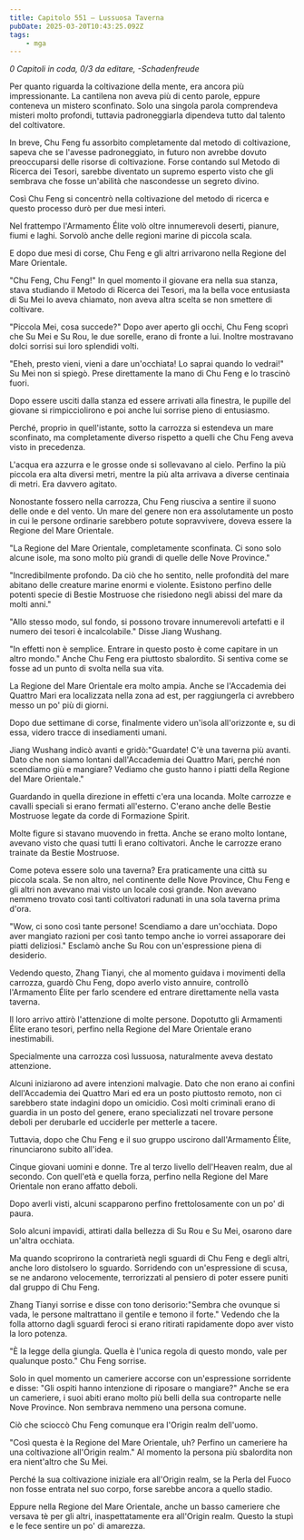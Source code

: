 ```yaml
---
title: Capitolo 551 – Lussuosa Taverna
pubDate: 2025-03-20T10:43:25.092Z
tags:
    - mga
---
```



<em>0 Capitoli in coda, 0/3
da editare,
-Schadenfreude</em>


Per quanto riguarda la coltivazione della mente, era ancora più impressionante. La cantilena non aveva più di cento parole, eppure conteneva un mistero sconfinato. Solo una singola parola comprendeva misteri molto profondi, tuttavia padroneggiarla dipendeva tutto dal talento del coltivatore.


In breve, Chu Feng fu assorbito completamente dal metodo di coltivazione, sapeva che se l'avesse padroneggiato, in futuro non avrebbe dovuto preoccuparsi delle risorse di coltivazione. Forse contando sul Metodo di Ricerca dei Tesori, sarebbe diventato un supremo esperto visto che gli sembrava che fosse un'abilità che nascondesse un segreto divino.


Così Chu Feng si concentrò nella coltivazione del metodo di ricerca e questo processo durò per due mesi interi.


Nel frattempo l'Armamento Élite volò oltre innumerevoli deserti, pianure, fiumi e laghi. Sorvolò anche delle regioni marine di piccola scala.


E dopo due mesi di corse, Chu Feng e gli altri arrivarono nella Regione del Mare Orientale.


"Chu Feng, Chu Feng!" In quel momento il giovane era nella sua stanza, stava studiando il Metodo di Ricerca dei Tesori, ma la bella voce entusiasta di Su Mei lo aveva chiamato, non aveva altra scelta se non smettere di coltivare.


"Piccola Mei, cosa succede?" Dopo aver aperto gli occhi, Chu Feng scoprì che Su Mei e Su Rou, le due sorelle, erano di fronte a lui. Inoltre mostravano dolci sorrisi sui loro splendidi volti.


"Eheh, presto vieni, vieni a dare un'occhiata! Lo saprai quando lo vedrai!" Su Mei non si spiegò. Prese direttamente la mano di Chu Feng e lo trascinò fuori.


Dopo essere usciti dalla stanza ed essere arrivati alla finestra, le pupille del giovane si rimpicciolirono e poi anche lui sorrise pieno di entusiasmo.


Perché, proprio in quell'istante, sotto la carrozza si estendeva un mare sconfinato, ma completamente diverso rispetto a quelli che Chu Feng aveva visto in precedenza.


L'acqua era azzurra e le grosse onde si sollevavano al cielo. Perfino la più piccola era alta diversi metri, mentre la più alta arrivava a diverse centinaia di metri. Era davvero agitato.


Nonostante fossero nella carrozza, Chu Feng riusciva a sentire il suono delle onde e del vento. Un mare del genere non era assolutamente un posto in cui le persone ordinarie sarebbero potute sopravvivere, doveva essere la Regione del Mare Orientale.


"La Regione del Mare Orientale, completamente sconfinata. Ci sono solo alcune isole, ma sono molto più grandi di quelle delle Nove Province."


"Incredibilmente profondo. Da ciò che ho sentito, nelle profondità del mare abitano delle creature marine enormi e violente. Esistono perfino delle potenti specie di Bestie Mostruose che risiedono negli abissi del mare da molti anni."


"Allo stesso modo, sul fondo, si possono trovare innumerevoli artefatti e il numero dei tesori è incalcolabile." Disse Jiang Wushang.


"In effetti non è semplice. Entrare in questo posto è come capitare in un altro mondo." Anche Chu Feng era piuttosto sbalordito. Si sentiva come se fosse ad un punto di svolta nella sua vita.


La Regione del Mare Orientale era molto ampia. Anche se l'Accademia dei Quattro Mari era localizzata nella zona ad est, per raggiungerla ci avrebbero messo un po' più di giorni.


Dopo due settimane di corse, finalmente videro un'isola all'orizzonte e, su di essa, videro tracce di insediamenti umani.


Jiang Wushang indicò avanti e gridò:"Guardate! C'è una taverna più avanti. Dato che non siamo lontani dall'Accademia dei Quattro Mari, perché non scendiamo giù e mangiare? Vediamo che gusto hanno i piatti della Regione del Mare Orientale."


Guardando in quella direzione in effetti c'era una locanda. Molte carrozze e cavalli speciali si erano fermati all'esterno. C'erano anche delle Bestie Mostruose legate da corde di Formazione Spirit.


Molte figure si stavano muovendo in fretta. Anche se erano molto lontane, avevano visto che quasi tutti lì erano coltivatori. Anche le carrozze erano trainate da Bestie Mostruose.


Come poteva essere solo una taverna? Era praticamente una città su piccola scala. Se non altro, nel continente delle Nove Province, Chu Feng e gli altri non avevano mai visto un locale così grande. Non avevano nemmeno trovato così tanti coltivatori radunati in una sola taverna prima d'ora.


"Wow, ci sono così tante persone! Scendiamo a dare un'occhiata. Dopo aver mangiato razioni per così tanto tempo anche io vorrei assaporare dei piatti deliziosi." Esclamò anche Su Rou con un'espressione piena di desiderio.


Vedendo questo, Zhang Tianyi, che al momento guidava i movimenti della carrozza, guardò Chu Feng, dopo averlo visto annuire, controllò l'Armamento Élite per farlo scendere ed entrare direttamente nella vasta taverna.


Il loro arrivo attirò l'attenzione di molte persone. Dopotutto gli Armamenti Élite erano tesori, perfino nella Regione del Mare Orientale erano inestimabili.


Specialmente una carrozza così lussuosa, naturalmente aveva destato attenzione.


Alcuni iniziarono ad avere intenzioni malvagie. Dato che non erano ai confini dell'Accademia dei Quattro Mari ed era un posto piuttosto remoto, non ci sarebbero state indagini dopo un omicidio. Così molti criminali erano di guardia in un posto del genere, erano specializzati nel trovare persone deboli per derubarle ed ucciderle per metterle a tacere.


Tuttavia, dopo che Chu Feng e il suo gruppo uscirono dall'Armamento Élite, rinunciarono subito all'idea.


Cinque giovani uomini e donne. Tre al terzo livello dell'Heaven realm, due al secondo. Con quell'età e quella forza, perfino nella Regione del Mare Orientale non erano affatto deboli.


Dopo averli visti, alcuni scapparono perfino frettolosamente con un po' di paura.


Solo alcuni impavidi, attirati dalla bellezza di Su Rou e Su Mei, osarono dare un'altra occhiata.


Ma quando scoprirono la contrarietà negli sguardi di Chu Feng e degli altri, anche loro distolsero lo sguardo. Sorridendo con un'espressione di scusa, se ne andarono velocemente, terrorizzati al pensiero di poter essere puniti dal gruppo di Chu Feng.


Zhang Tianyi sorrise e disse con tono derisorio:"Sembra che ovunque si vada, le persone maltrattano il gentile e temono il forte." Vedendo che la folla attorno dagli sguardi feroci si erano ritirati rapidamente dopo aver visto la loro potenza.


"È la legge della giungla. Quella è l'unica regola di questo mondo, vale per qualunque posto." Chu Feng sorrise.


Solo in quel momento un cameriere accorse con un'espressione sorridente e disse: "Gli ospiti hanno intenzione di riposare o mangiare?"
Anche se era un cameriere, i suoi abiti erano molto più belli della sua controparte nelle Nove Province. Non sembrava nemmeno una persona comune.


Ciò che scioccò Chu Feng comunque era l'Origin realm dell'uomo.


"Così questa è la Regione del Mare Orientale, uh? Perfino un cameriere ha una coltivazione all'Origin realm." Al momento la persona più sbalordita non era nient'altro che Su Mei.


Perché la sua coltivazione iniziale era all'Origin realm, se la Perla del Fuoco non fosse entrata nel suo corpo, forse sarebbe ancora a quello stadio.


Eppure nella Regione del Mare Orientale, anche un basso cameriere che versava tè per gli altri, inaspettatamente era all'Origin realm. Questo la stupì e le fece sentire un po' di amarezza.
                                


                                



